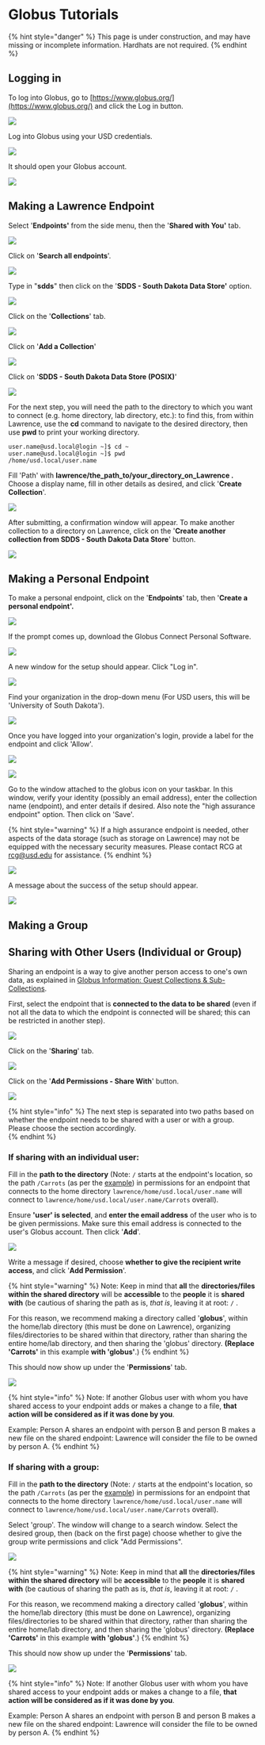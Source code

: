 # Globus Tutorials

{% hint style="danger" %}
This page is under construction, and may have missing or incomplete information.  Hardhats are not required.
{% endhint %}

## Logging in

To log into Globus, go to [https://www.globus.org/](https://www.globus.org/) and click the Log in button.

![](../.gitbook/assets/image%20%2860%29.png)

Log into Globus using your USD credentials.

![](../.gitbook/assets/image%20%288%29.png)

It should open your Globus account.

![](../.gitbook/assets/image%20%2838%29.png)

## Making a Lawrence Endpoint

Select '**Endpoints'** from the side menu, then the '**Shared with You'** tab.

![](../.gitbook/assets/image%20%2857%29.png)

Click on '**Search all endpoints**'.

![](../.gitbook/assets/image%20%2851%29.png)

Type in "**sdds**" then click on the '**SDDS - South Dakota Data Store'** option.

![](../.gitbook/assets/image%20%2823%29.png)

Click on the '**Collections**' tab.

![](../.gitbook/assets/image%20%2876%29.png)

Click on '**Add a Collection**'

![](../.gitbook/assets/image%20%2863%29.png)

Click on '**SDDS - South Dakota Data Store \(POSIX\)**'

![](../.gitbook/assets/image%20%2875%29.png)

For the next step, you will need the path to the directory to which you want to connect \(e.g. home directory, lab directory, etc.\): to find this, from within Lawrence, use the **cd** command to navigate to the desired directory, then use **pwd** to print your working directory.

```text
user.name@usd.local@login ~]$ cd ~
user.name@usd.local@login ~]$ pwd
/home/usd.local/user.name
```

Fill 'Path' with **lawrence/the\_path\_to/your\_directory\_on\_Lawrence .**  Choose a display name, fill in other details as desired, and click '**Create Collection**'.  

![](../.gitbook/assets/image%20%2874%29.png)

After submitting, a confirmation window will appear.  To make another collection to a directory on Lawrence, click on the '**Create another collection from SDDS - South Dakota Data Store**' button.

![](../.gitbook/assets/image%20%2845%29.png)



## Making a Personal Endpoint

To make a personal endpoint, click on the '**Endpoints**' tab, then '**Create a personal endpoint'.**

![](../.gitbook/assets/image%20%284%29.png)

If the prompt comes up, download the Globus Connect Personal Software.

![](../.gitbook/assets/image%20%2887%29.png)

A new window for the setup should appear. Click "Log in".

![](../.gitbook/assets/image%20%2895%29.png)

Find your organization in the drop-down menu \(For USD users, this will be 'University of South Dakota'\).

![](../.gitbook/assets/image%20%2894%29.png)

Once you have logged into your organization's login, provide a label for the endpoint and click 'Allow'.

![](../.gitbook/assets/image%20%2891%29.png)

![](../.gitbook/assets/screenshot-79-.png)

Go to the window attached to the globus icon on your taskbar.  In this window, verify your identity \(possibly an email address\), enter the collection name \(endpoint\), and enter details if desired.  Also note the "high assurance endpoint" option. Then click on 'Save'.

{% hint style="warning" %}
If a high assurance endpoint is needed, other aspects of the data storage \(such as storage on Lawrence\) may not be equipped with the necessary security measures.  Please contact RCG at rcg@usd.edu for assistance.
{% endhint %}

![](../.gitbook/assets/image%20%2892%29.png)

A message about the success of the setup should appear.

![](../.gitbook/assets/image%20%2893%29.png)



## Making a Group



## Sharing with Other Users \(Individual or Group\)

Sharing an endpoint is a way to give another person access to one's own data, as explained in [Globus Information: Guest Collections & Sub-Collections](https://usdrcg.gitbook.io/docs/lawrence-hpc/globus-information#guest-collections-and-sub-collections).  

First, select the endpoint that is **connected to the data to be shared** \(even if not all the data to which the endpoint is connected will be shared; this can be restricted in another step\).

![](../.gitbook/assets/image%20%2856%29.png)

Click on the '**Sharing**' tab.

![](../.gitbook/assets/image%20%2826%29.png)

Click on the '**Add Permissions - Share With**' button.

![](../.gitbook/assets/image%20%2821%29.png)

{% hint style="info" %}
The next step is separated into two paths based on whether the endpoint needs to be shared with a user or with a group.  Please choose the section accordingly.  
{% endhint %}

### If sharing with an individual user:

Fill in the **path to the directory** \(Note: `/` starts at the endpoint's location, so the path `/Carrots` \(as per the [example](https://usdrcg.gitbook.io/docs/lawrence-hpc/globus-information#guest-collections-and-sub-collections)\) in permissions for an endpoint that connects to the home directory `lawrence/home/usd.local/user.name` will connect to `lawrence/home/usd.local/user.name/Carrots` overall\). 

Ensure **'user' is selected**, and **enter the email address** of the user who is to be given permissions.  Make sure this email address is connected to the user's Globus account.  Then click '**Add**'.

![](../.gitbook/assets/image%20%2880%29.png)

Write a message if desired, choose **whether to give the recipient write access**, and click '**Add Permission**'.

{% hint style="warning" %}
Note: Keep in mind that **all** the **directories/files** **within the shared directory** will be **accessible** to the **people** it is **shared with** \(be cautious of sharing the path as is, _that is_, leaving it at root: `/` .  

For this reason, we recommend making a directory called '**globus**', within the home/lab directory \(this must be done on Lawrence\), organizing files/directories to be shared within that directory, rather than sharing the entire home/lab directory, and then sharing the 'globus' directory. **\(Replace 'Carrots'** in this example **with 'globus'**.\)
{% endhint %}

This should now show up under the '**Permissions**' tab.

![](../.gitbook/assets/image%20%2897%29.png)

{% hint style="info" %}
Note: If another Globus user with whom you have shared access to your endpoint adds or makes a change to a file, **that action will be considered as if it was done by you**.  

Example: Person A shares an endpoint with person B and person B makes a new file on the shared endpoint: Lawrence will consider the file to be owned by person A.
{% endhint %}

### If sharing with a group:

Fill in the **path to the directory** \(Note: `/` starts at the endpoint's location, so the path `/Carrots` \(as per the [example](https://usdrcg.gitbook.io/docs/lawrence-hpc/globus-information#guest-collections-and-sub-collections)\) in permissions for an endpoint that connects to the home directory `lawrence/home/usd.local/user.name` will connect to `lawrence/home/usd.local/user.name/Carrots` overall\). 

Select 'group'.  The window will change to a search window.  Select the desired group, then \(back on the first page\) choose whether to give the group write permissions and click "Add Permissions".

![](../.gitbook/assets/image%20%2898%29.png)

{% hint style="warning" %}
Note: Keep in mind that **all** the **directories/files** **within the shared directory** will be **accessible** to the **people** it is **shared with** \(be cautious of sharing the path as is, _that is_, leaving it at root: `/` .  

For this reason, we recommend making a directory called '**globus**', within the home/lab directory \(this must be done on Lawrence\), organizing files/directories to be shared within that directory, rather than sharing the entire home/lab directory, and then sharing the 'globus' directory. **\(Replace 'Carrots'** in this example **with 'globus'**.\)
{% endhint %}

This should now show up under the '**Permissions**' tab.

![](../.gitbook/assets/image%20%2896%29.png)

{% hint style="info" %}
Note: If another Globus user with whom you have shared access to your endpoint adds or makes a change to a file, **that action will be considered as if it was done by you**.  

Example: Person A shares an endpoint with person B and person B makes a new file on the shared endpoint: Lawrence will consider the file to be owned by person A.
{% endhint %}



